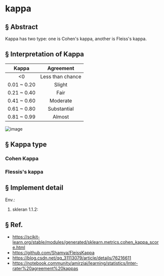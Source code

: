 # kappa

## § Abstract
Kappa has two type: one is Cohen's kappa, another is Fleiss's kappa.



## § Interpretation of Kappa

| Kappa | Agreement |
|:---:| :---: |
|<0 | Less than chance |
| 0.01 ~ 0.20 | Slight |
| 0.21 ~ 0.40 | Fair |
| 0.41 ~ 0.60 | Moderate |
| 0.61 ~ 0.80 | Substantial |
| 0.81 ~ 0.99 | Almost |

![image](https://user-images.githubusercontent.com/32260565/190395367-1153b7a4-b678-4d5f-ae73-5ee1d70f8de8.png)


## § Kappa type
### Cohen Kappa


### Flessis's kappa

## § Implement detail
Env.:
1. skleran 1.1.2: 


## § Ref.
- https://scikit-learn.org/stable/modules/generated/sklearn.metrics.cohen_kappa_score.html
- https://github.com/Shamya/FleissKappa
- https://blog.csdn.net/qq_31113079/article/details/76216611
- https://notebook.community/amirziai/learning/statistics/Inter-rater%20agreement%20kappas
